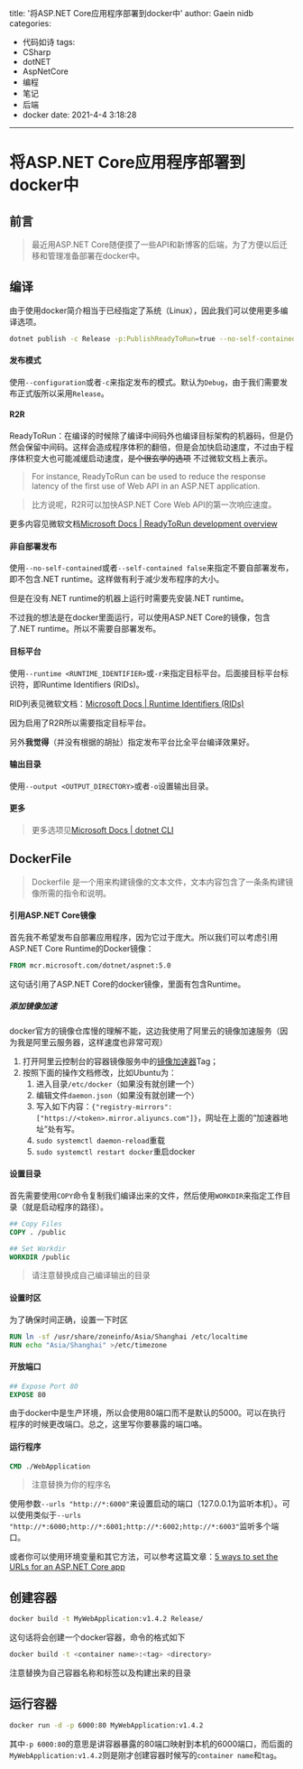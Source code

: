 title: '将ASP.NET Core应用程序部署到docker中'
author: Gaein nidb
categories:
  - 代码如诗
tags:
  - CSharp
  - dotNET
  - AspNetCore
  - 编程
  - 笔记
  - 后端
  - docker
date: 2021-4-4 3:18:28

---

# 将ASP.NET Core应用程序部署到docker中

## 前言

> 最近用ASP.NET Core随便摸了一些API和新博客的后端，为了方便以后迁移和管理准备部署在docker中。

## 编译

由于使用docker简介相当于已经指定了系统（Linux），因此我们可以使用更多编译选项。

```bash
dotnet publish -c Release -p:PublishReadyToRun=true --no-self-contained -r ubuntu.20.04-x64 -o ./Release
```

#### 发布模式

使用`--configuration`或者`-c`来指定发布的模式。默认为`Debug`，由于我们需要发布正式版所以采用`Release`。

#### R2R

ReadyToRun：在编译的时候除了编译中间码外也编译目标架构的机器码，但是仍然会保留中间码。这样会造成程序体积的翻倍，但是会加快启动速度，不过由于程序体积变大也可能减缓启动速度，~~是个很玄学的选项~~
不过微软文档上表示。

> For instance, ReadyToRun can be used to reduce the response latency of the first use of Web API in an ASP.NET application.

> 比方说呢，R2R可以加快ASP.NET Core Web API的第一次响应速度。

更多内容见微软文档[Microsoft Docs | ReadyToRun development overview](https://docs.microsoft.com/en-us/dotnet/core/deploying/ready-to-run)

#### 非自部署发布

使用`--no-self-contained`或者`--self-contained false`来指定不要自部署发布，即不包含.NET runtime。这样做有利于减少发布程序的大小。

但是在没有.NET runtime的机器上运行时需要先安装.NET runtime。

不过我的想法是在docker里面运行，可以使用ASP.NET Core的镜像，包含了.NET runtime。所以不需要自部署发布。

#### 目标平台

使用`--runtime <RUNTIME_IDENTIFIER>`或`-r`来指定目标平台。后面接目标平台标识符，即Runtime Identifiers (RIDs)。

RID列表见微软文档：[Microsoft Docs | Runtime Identifiers (RIDs)](https://docs.microsoft.com/en-us/dotnet/core/rid-catalog)

因为启用了R2R所以需要指定目标平台。

另外**我觉得**（并没有根据的胡扯）指定发布平台比全平台编译效果好。

#### 输出目录

使用`--output <OUTPUT_DIRECTORY>`或者`-o`设置输出目录。

#### 更多

> 更多选项见[Microsoft Docs | dotnet CLI](https://docs.microsoft.com/en-us/dotnet/core/tools/dotnet-publish)

## DockerFile

> Dockerfile 是一个用来构建镜像的文本文件，文本内容包含了一条条构建镜像所需的指令和说明。

#### 引用ASP.NET Core镜像

首先我不希望发布自部署应用程序，因为它过于庞大。所以我们可以考虑引用ASP.NET Core Runtime的Docker镜像：

```dockerfile
FROM mcr.microsoft.com/dotnet/aspnet:5.0
```
这句话引用了ASP.NET Core的docker镜像，里面有包含Runtime。

##### 添加镜像加速

docker官方的镜像仓库慢的理解不能，这边我使用了阿里云的镜像加速服务（因为我是阿里云服务器，这样速度也非常可观）

1. 打开阿里云控制台的容器镜像服务中的[镜像加速器](https://cr.console.aliyun.com/cn-beijing/instances/mirrors)Tag；
2. 按照下面的操作文档修改，比如Ubuntu为：
   1. 进入目录`/etc/docker`（如果没有就创建一个）
   2. 编辑文件`daemon.json`（如果没有就创建一个）
   3. 写入如下内容：`{"registry-mirrors": ["https://<token>.mirror.aliyuncs.com"]}`，网址在上面的“加速器地址”处有写。
   4. `sudo systemctl daemon-reload`重载
   5. `sudo systemctl restart docker`重启docker

#### 设置目录

首先需要使用`COPY`命令复制我们编译出来的文件，然后使用`WORKDIR`来指定工作目录（就是启动程序的路径）。

```dockerfile
## Copy Files
COPY . /public

## Set Workdir
WORKDIR /public
```
> 请注意替换成自己编译输出的目录

#### 设置时区

为了确保时间正确，设置一下时区

```dockerfile
RUN ln -sf /usr/share/zoneinfo/Asia/Shanghai /etc/localtime
RUN echo "Asia/Shanghai" >/etc/timezone
```

#### 开放端口

```dockerfile
## Expose Port 80
EXPOSE 80
```

由于docker中是生产环境，所以会使用80端口而不是默认的5000。可以在执行程序的时候更改端口。总之，这里写你要暴露的端口咯。

#### 运行程序

```dockerfile
CMD ./WebApplication
```

> 注意替换为你的程序名

使用参数`--urls "http://*:6000"`来设置启动的端口（127.0.0.1为监听本机）。可以使用类似于`--urls "http://*:6000;http://*:6001;http://*:6002;http://*:6003"`监听多个端口。

或者你可以使用环境变量和其它方法，可以参考这篇文章：[5 ways to set the URLs for an ASP.NET Core app](https://andrewlock.net/5-ways-to-set-the-urls-for-an-aspnetcore-app/)

## 创建容器

```bash
docker build -t MyWebApplication:v1.4.2 Release/
```

这句话将会创建一个docker容器，命令的格式如下

```bash
docker build -t <container name>:<tag> <directory>
```

注意替换为自己容器名称和标签以及构建出来的目录

## 运行容器

```bash
docker run -d -p 6000:80 MyWebApplication:v1.4.2
```

其中`-p 6000:80`的意思是讲容器暴露的80端口映射到本机的6000端口，而后面的`MyWebApplication:v1.4.2`则是刚才创建容器时候写的`container name`和`tag`。